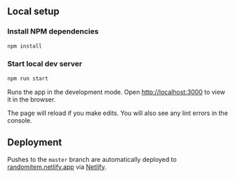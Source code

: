 ## Local setup

### Install NPM dependencies

```bash
npm install
```

### Start local dev server

```bash
npm run start
```

Runs the app in the development mode.
Open [http://localhost:3000](http://localhost:3000) to view it in the browser.

The page will reload if you make edits. You will also see any lint errors in the
console.

## Deployment

Pushes to the `master` branch are automatically deployed to
[randomitem.netlify.app](https://randomitem.netlify.app) via
[Netlify](https://www.netlify.com).
